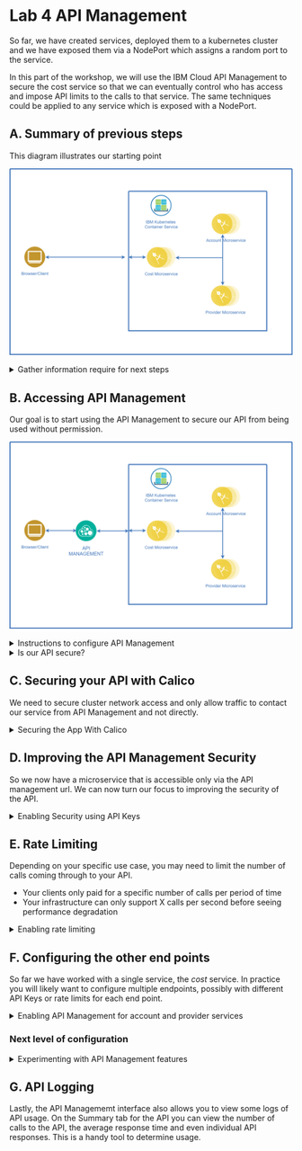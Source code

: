 # Lab 4 API Management

So far, we have created services, deployed them to a kubernetes cluster and we have exposed them via a NodePort which assigns a random port to the service.

In this part of the workshop, we will use the IBM Cloud API Management to secure the cost service so that we can eventually control who has access and impose API limits to the calls to that service. The same techniques could be applied to any service which is exposed with a NodePort.

## A. Summary of previous steps

This diagram illustrates our starting point

![](images/MicroservicesK8SWorkshop-APIM-Start.png)

<details>
<summary>Gather information require for next steps</summary>

In order to be able to configure API management you will need some pieces of information about your cluster. Run the two commands below.

```
kubectl get nodes -o wide
kubectl get services -o wide
```

The first one will allow you to find your External IP address for your cluster.

The second will allow you to see which port your NodePort is configured for,

Sample output: 
```
$ kubectl get nodes -o wide
NAME            STATUS   ROLES    AGE   VERSION       INTERNAL-IP     EXTERNAL-IP      OS-IMAGE             KERNEL-VERSION      CONTAINER-RUNTIME
10.80.171.159   Ready    <none>   15d   v1.14.6+IKS   10.80.171.159   173.197.99.247   Ubuntu 16.04.6 LTS   4.4.0-161-generic   containerd://1.2.9

$ kubectl get services -o wide
NAME                  TYPE        CLUSTER-IP       EXTERNAL-IP   PORT(S)          AGE     SELECTOR
account-service       NodePort    172.25.28.46     <none>        8080:32485/TCP   4d18h   app=dep-account
kubernetes            ClusterIP   172.25.0.1       <none>        443/TCP          15d     <none>
cost-service          NodePort    172.25.126.195   <none>        8082:32482/TCP   4d18h   app=dep-cost
provider-service      NodePort    172.25.240.212   <none>        8081:31694/TCP   4d18h   app=dep-provider

```

So for our example, the cost service is exposed with:
- External IP: 173.197.99.247
- Port: 32482

### Testing our service using curl

We should be able to access our cost service (redirect message) using *curl* (or Postman)
```
curl http://173.197.99.247:32482
```

Sample output:
```
$ curl http://173.197.99.247:32482
  % Total    % Received % Xferd  Average Speed   Time    Time     Time  Current
                                 Dload  Upload   Total   Spent    Left  Speed
100    27  100    27    0     0    245      0 --:--:-- --:--:-- --:--:--   245Found. Redirecting to /cost

```

</details>

## B. Accessing API Management

Our goal is to start using the API Management to secure our API from being used without permission.

![](images/MicroservicesK8SWorkshop-APIM-Configured.png)

<details>
<summary>Instructions to configure API Management</summary>

**Note:** If you are using a Mac, do not use Safari as the browser as it seems to have issues and does not allow all the steps to be completed fully.

In your IBM Cloud account, 

1. Expand the menu from the top left icon. Select __API Management__.

![](images/01-API-Management.png)

2. From the left menu select __Managed APIs__

![](images/02-Managed-APIs.png)

Note: If you are accessing this for the first time, you may encounter the following error. 

![](images/01-API-Management-FirstTime.png)

If so, select:
  * `Dallas` from the *REGION* dropdown
  * your id under the *CLOUD FOUNDRY ORG* dropdown
  * `dev` under *CLOUD FOUNDRY SPACE*

This should take you to the main API Management page.

3. Click the blue `Create Managed API` button and select the __API Proxy__ option. An API proxy is a simple reverse proxy which creates a readable URL to point at a backend service. In our case, we're going to point it at the service deployed in Kubernetes.

![](images/03-API-Proxy.png)


### Creating your first API proxy

The page that comes up allows you to create an API proxy. The simplest way to achive this is by filling in the information for
- API Name, this is just a user friendly name to identify the API
- Base path for API, this is what you want. Often a version is used, for example `/v1` followed by the name of the endpoint `/cost` for a resulting: `/v1/cost`
- External endpoint, this will be the public IP of your kubernetes cluster with the port used by your NodePort
![](images/04-API-Info.png)

**Note**: that our apps currently redirect the `/` to `/cost` by default. To avoid this redirect we should specify the end point directly

With those pieces of information filled in, scroll to the bottom and click the blue *Create* button. For now, you can ignore the Security and Rate Limiting section.

If you go on the *Summary* tab, you will see the Route you have just created.
![](images/05-Summary.png)

In our case the route is `https://1883da9e.us-south.apiconnect.appdomain.cloud/v1/cost`

You should now be able to test the new end point:
```bash
curl https://1883da9e.us-south.apiconnect.appdomain.cloud/v1/cost/123
```

</details>

<details>
<summary>Is our API secure?</summary>
 Well.... Not really. We've created a new URL based endpoint via API Management which we can supply to others to contact the service. However, the API can still be accessed directly via the IP address if it's known. This will bypass all the features that API Management is offering.

If you run the following command

`curl http://173.193.99.247:32482`

You can still access the API.

![](images/MicroservicesK8SWorkshop-APIM-Actual.png)
</details>

## C. Securing your API with Calico

We need to secure cluster network access and only allow traffic to contact our service from API Management and not directly. 

<details>
<summary>Securing the App With Calico</summary>

![](images/MicroservicesK8SWorkshop-APIM-Actual.png)

In the previous steps, we started securing our API, but realized that someone who finds the public ip and port of our cluster would still be able to access the API by bypassing our API Management. When using Kubernetes clusters we can protect our cluster by using some plugins.

In this case we will be using a plugin called Calico to enable some networking policies.

### Installing Calico

Calico enables networking and network policy in Kubernetes clusters. In IBM Cloud, Calico is pre-installed which allows us to configure network policies in our cluster. But before we do that, we need to install the Calico command line interface (CLI).

Go to the following URL and follow the instructions to install Calico CLI

https://cloud.ibm.com/docs/containers?topic=containers-network_policies#cli_install

**Note:** if you are using a Windows machine, you will need to add the `--config=calicoctl.cfg` option to all the command lines in this lab. It is easier if you copy the configuration file to your current directory to achieve this.

### Configuring Calico Network policies

### Blocking all incoming traffic on the open ports

The first step we want to take is to block all traffic going to the cluster so that services are no longer accessible.

We achieve this by using a *Global Network Policy* to deny access:
```yaml
 apiVersion: projectcalico.org/v3
 kind: GlobalNetworkPolicy
 metadata:
   name: deny-nodeports
 spec:
   applyOnForward: true
   preDNAT: true
   ingress:
   - action: Deny
     destination:
       ports:
       - 30000:32767
     protocol: TCP
     source: {}
   - action: Deny
     destination:
       ports:
       - 30000:32767
     protocol: UDP
     source: {}
   selector: ibm.role=='worker_public'
   order: 1100
   types:
   - Ingress
```

As you may see in the above policy:
- We deny all incoming TCP traffic on ports 30000 to 32767
- We deny all incoming UDP traffic on ports 30000 to 32767

You can find this policy in a file called `deny-nodeports.yaml` in the repository. Navigate to the cascon-2019-kubernetes-apimanager/04-api-management directory on your computer which you cloned from GitHub in the previous labs.

Run the command: 

    calicoctl apply -f deny-nodeports.yaml
    
You should get confirmation that the policy was applied.

Now try connecting to your service using the curl command again. It now will not connect due to the network policy.

We now have the following configuration:

![](images/MicroservicesK8SWorkshop-Denied.png)

### Accepting incoming connections using a whitelist

Now that all traffic going to those ports has been blocked our API is secured, but also is unusable by anyone.

For testing purposes we will want to open up access to our IP address. Open the file whitelist.yaml and update the IP address to be your external IP address. You can obtain this IP (my_ip_address) from the command:

    curl https://ifconfig.me
    
The external node IP (node_ip) can be determined by: 

    kubectl get nodes -o=jsonpath='{.items[0].status.addresses[?(@.type=="ExternalIP")].address}'

The nodeport (nodeport_port) of your cost service is found at:

    kubectl get service cost-service

This is the whitelist.yaml file:

```yaml
 apiVersion: projectcalico.org/v3
 kind: GlobalNetworkPolicy
 metadata:
   name: whitelist
 spec:
   applyOnForward: true
   preDNAT: true
   ingress:
   - action: Allow
     destination:
       nets:
       - <node_ip>/32
       ports:
       - <nodeport_port>
     protocol: TCP
     source:
       nets:
       - <my_ip_address>/32
   selector: ibm.role=='worker_public'
   order: 500
   types:
   - Ingress
```

Save the file.

As you may see above the policy:
- Allows for incoming connections coming from *your* IP
- Allows connections going specifically to the cluster public_ip and nodeport port for the service you want to expose

Run the command: 

    calicoctl apply -f whitelist.yaml
    
You should get confirmation that the policy was applied.

Try accessing your service again using the command we used before and the direct IP address - the connection should work. Ask a friend to try to connect and the connection should fail.

Obviously this is not achieving what we ultimately want yet because we are only allowing traffic from our own computer. 

If you try to connect using the API Management URL we received in the previous step, that connection should still fail.

### Updating our policy to allow connections from the API Management IPs

The API Management actually uses multiple IP addresses to connect to the service, so we need to add all of them to our whitelist. Open up the whitelist.yaml file again and add these entries:

  - 169.46.16.165/32
  - 169.46.27.162/32
  - 169.46.64.77/32
  - 169.48.97.211/32
  - 169.48.97.212/32
  - 169.48.246.130/32
  - 169.48.246.131/32
  - 169.60.186.186/32

```yaml
 apiVersion: projectcalico.org/v3
 kind: GlobalNetworkPolicy
 metadata:
   name: whitelist
 spec:
   applyOnForward: true
   preDNAT: true
   ingress:
   - action: Allow
     destination:
       nets:
       - <cluster_public_ip>/32
       ports:
       - <nodeport_port>
     protocol: TCP
     source:
       nets:
       - 169.46.16.165/32
       - 169.46.27.162/32
       - 169.46.64.77/32
       - 169.48.97.211/32
       - 169.48.97.212/32
       - 169.48.246.130/32
       - 169.48.246.131/32
       - 169.60.186.186/32
       - <my_ip_address>/32
   selector: ibm.role=='worker_public'
   order: 500
   types:
   - Ingress
```

Apply this new whitelist by executing the command `calicoctl apply -f whitelist.yaml`

Now if you try to connect using the API Management URL we received in the previous step that connection should successfully connect to the service.

If you need help finding the IP addresses for API Management, refer to this document: 
[Finding the IP of API Management for Calico](finding-the-ip-of-api-management.md)

### Removing our own IP from the configuration

Now that we have enabled the IPs for the API Management, you should remove your own IP from the whitelist so that all traffic can only come through the API Management link.

We should now have the following configuration:

![](images/MicroservicesK8SWorkshop-whitelist.png)

</details>

## D. Improving the API Management Security

So we now have a microservice that is accessible only via the API management url. We can now turn our focus to improving the security of the API.

<details>
<summary>Enabling Security using API Keys</summary>

Now that our API is accessible via the API Management, we can start enabling some of the security features included.

- Go to the *Definition" tab for the API in API Management
- Scroll to *Security and Rate Limiting*
- On the right, enable the *Require applications to authenticate via API key* option
    - Method: API key only
    - Location of API key and secret: Header
    - Parameter name of API key: X-IBM-Client-Id
- Scroll to the bottom and click *Save*

Back in the terminal if you re-run the curl command for the service you will get an authorization error. Example:
```
curl https://1883da9d.us-south.apiconnect.appdomain.cloud/v1/cost/123
{"status":401,"message":"Error: Unauthorized"}
```

### Creating an API Key

In order to be able to access our API, we now need to create an API Key and start using it.

- In the API Managmement screen for the specific Cost API select the *Sharing & keys* tab
- In the *Sharing Outside of Cloud Foundry organization* section, click the blue button *Create API key*
    - Descriptive name: First API Key
    - API key: *Use generated key*
![](images/06-Create-API-Key.png)
- Click the blue *Create* button

![](images/07-First-API-key.png)


### Calling the API using the API Key

You now have an API key that you can use when calling the service. As per the configurations selected in previous steps, this API key needs to be added to the header

The curl command would look something like: 

`curl https://1883da9e.us-south.apiconnect.appdomain.cloud/v1/cost -H "X-IBM-Client-Id: <API_KEY>"`

Great! our API call worked!

The Lite API Management feature in IBM Cloud allows up to 5 keys to be added per API. These could be used to offer integration access to your API to different users or applications.

### Discussion on API Key and Secret

A secret is similar to a key, as is used to maintain access to the API itself. A secret is customizable and can be changed without changing the key. There cannot be a secret if there is no key. For example, only someone with the correct secret can upload a new version of the API. You can require an API and a secret for your API calls or only use a key. Secrets can be helpful if you need to change the secret, but do not want to change the key.

From: https://cloud.ibm.com/docs/services/api-management?topic=api-management-manage_apis

</details>


## E. Rate Limiting

Depending on your specific use case, you may need to limit the number of calls coming through to your API.
- Your clients only paid for a specific number of calls per period of time
- Your infrastructure can only support X calls per second before seeing performance degradation

<details>
<summary>Enabling rate limiting</summary>

This is what you need to do to enable rate limiting

- On the *Definition* tab, scroll to the *Rate limiting* section
- Enable the *Limit API call rate on a per-key basis*
  - Maximum calls: 5
  - Unit of time: Minute
- Scroll to the bottom and click *Save*

![](images/08-Rate-Limiting.png)


Now if you execute the command:
`curl https://1883da9e.us-south.apiconnect.appdomain.cloud/v1 -H "X-IBM-Client-Id: <API_KEY>"`

it will work for the first 5 calls, but will respond with a 
```
{"status":429,"message":"Error: Rate limit exceeded"}
```
error once you have exceeded the number of calls in that particular minute.

Of course this configuration is mostly for demonstration purposes and you would want to configure it to your specific requirements. Rate limiting can apply differently to different API's and also to different keys. So you could limit certain API's and specific keys at a higher or lower rate.

</details>

## F. Configuring the other end points

So far we have worked with a single service, the *cost* service. In practice you will likely want to configure multiple endpoints, possibly with different API Keys or rate limits for each end point.

<details>
<summary>Enabling API Management for account and provider services</summary>

We have 2 other services that we can also configure, the *account* and the *provider* services.

### Configuring the account and provider services

For both of these you will want to repeat the steps from the [First part of the lab](Readme.md), specifically the section **Creating your first API proxy**. Of course you will need to adjust the endpoints accordingly.

You will then also have to update your `whitelist.yaml` file to include the additional 2 ports required for these services.

Your `whitelist.yaml` should look like:
```yaml
 apiVersion: projectcalico.org/v3
 kind: GlobalNetworkPolicy
 metadata:
   name: whitelist
 spec:
   applyOnForward: true
   preDNAT: true
   ingress:
   - action: Allow
     destination:
       nets:
       - <cluster_public_ip>/32
       ports:
       - <port for cost service>
       - <port for account service>
       - <port for provider service>
     protocol: TCP
     source:
       nets:
       - 169.46.16.165/32
       - 169.46.27.162/32
       - 169.46.64.77/32
       - 169.48.97.211/32
       - 169.48.97.212/32
       - 169.48.246.130/32
       - 169.48.246.131/32
       - 169.60.186.186/32
       - <my_ip_address>/32
   selector: ibm.role=='worker_public'
   order: 500
   types:
   - Ingress
```
Apply the new whitelist using the command `calicoctl apply -f whitelist.yaml`

You should now be able to test the new end points:
```
curl https://1883da9e.us-south.apiconnect.appdomain.cloud/v1/account
curl https://1883da9e.us-south.apiconnect.appdomain.cloud/v1/provider
```
Note that at the moment only the cost service requires an API key.

If you provide some additional information on the path of the url you will receive specific information:
```bash
$ curl https://1883da9d.us-south.apiconnect.appdomain.cloud/v1/account/123
  % Total    % Received % Xferd  Average Speed   Time    Time     Time  Current
                                 Dload  Upload   Total   Spent    Left  Speed
100   100  100   100    0     0    163      0 --:--:-- --:--:-- --:--:--   163{"account_id":"123","name":"Mary Walters","address":"819 Walters Ave","providers":["bell","rogers"]}

$ curl https://1883da9d.us-south.apiconnect.appdomain.cloud/v1/provider/bell
  % Total    % Received % Xferd  Average Speed   Time    Time     Time  Current
                                 Dload  Upload   Total   Spent    Left  Speed
100    44  100    44    0     0    100      0 --:--:-- --:--:-- --:--:--   100{"provider_id":"bell","cost":15.99,"term":2}

```
</details>

### Next level of configuration

<details>
<summary>Experimenting with API Management features</summary>
Here, take some time on your own to configure the API's in different ways. In addition to being able to add an API Key as we did in the cost service, we can experiment with:
- configuring some of the API's with API keys and some without
- Having a different Rate Limits per API
- Using API Keys and Secret: https://cloud.ibm.com/docs/services/api-management?topic=api-management-keys_secrets

</details>

## G. API Logging

Lastly, the API Managememt interface also allows you to view some logs of API usage. On the Summary tab for the API you can view the number of calls to the API, the average response time and even individual API responses. This is a handy tool to determine usage.

